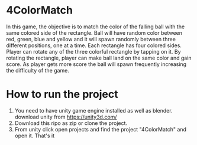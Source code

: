 # 4ColorMatch
In this game, the objective is to match the color of the falling ball with the same colored side of the rectangle. Ball will have random color between red, green, blue and yellow and it will spawn randomly between three different positions, one at a time. Each rectangle has four colored sides. Player can rotate any of the three colorful rectangle by tapping on it. By rotating the rectangle, player can make ball land on the same color and gain score. As player gets more score the ball will spawn frequently increasing the difficulty of the game. 

# How to run the project
1. You need to have unity game engine installed as well as blender. download unity from https://unity3d.com/ 
2. Download this ripo as zip or clone the project.
3. From unity click open projects and find the project "4ColorMatch" and open it.
That's it

